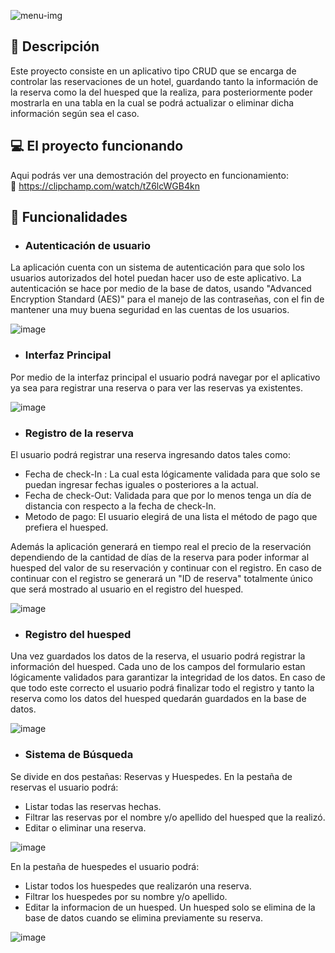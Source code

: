 
![menu-img](https://user-images.githubusercontent.com/118088808/213954737-6026ae96-8f54-4c92-8089-28e28715e285.png)
## :page_with_curl: Descripción
Este proyecto consiste en un aplicativo tipo CRUD que se encarga de controlar las 
reservaciones de un hotel, guardando tanto la información de la reserva como la del huesped
que la realiza, para posteriormente poder mostrarla en una tabla en la cual se podrá 
actualizar o eliminar dicha información según sea el caso.

## :computer: El proyecto funcionando
Aqui podrás ver una demostración del proyecto en funcionamiento: <br>
:movie_camera: <a target=_blank> https://clipchamp.com/watch/tZ6lcWGB4kn </a>
## :wrench: Funcionalidades 
- ### Autenticación de usuario
La aplicación cuenta con un sistema de autenticación para que solo los usuarios autorizados del hotel puedan hacer uso de este aplicativo.
La autenticación se hace por medio de la base de datos, usando "Advanced Encryption Standard (AES)" para el manejo de las contraseñas, 
con el fin de mantener una muy buena seguridad en las cuentas de los usuarios.

![image](https://user-images.githubusercontent.com/118088808/213957523-f286fdc2-ca40-4301-8f59-227229d16bb0.png)

- ### Interfaz Principal
Por medio de la interfaz principal el usuario podrá navegar por el aplicativo ya sea para registrar una reserva o para ver las reservas ya existentes.

![image](https://user-images.githubusercontent.com/118088808/213963021-34bdf730-2b39-4e68-bc0d-c1582a68eeec.png)

- ### Registro de la reserva
El usuario podrá registrar una reserva ingresando datos tales como:
- Fecha de check-In : La cual esta lógicamente validada para que solo se puedan ingresar fechas iguales o posteriores a la actual.
- Fecha de check-Out: Validada para que por lo menos tenga un día de distancia con respecto a la fecha de check-In.
- Metodo de pago: El usuario elegirá de una lista el método de pago que prefiera el huesped.

Además la aplicación generará en tiempo real el precio de la reservación dependiendo de la cantidad de días de la reserva para poder informar al huesped
del valor de su reservación y continuar con el registro. En caso de continuar con el registro se generará un "ID de reserva" totalmente único que será 
mostrado al usuario en el registro del huesped.

![image](https://user-images.githubusercontent.com/118088808/214120920-998d6f30-e844-4a21-a22c-06be7f1bf396.png)

- ### Registro del huesped
Una vez guardados los datos de la reserva, el usuario podrá registrar la información del huesped. Cada uno de los campos del formulario estan lógicamente 
validados para garantizar la integridad de los datos. En caso de que todo este correcto el usuario podrá finalizar todo el registro y tanto la reserva como 
los datos del huesped quedarán guardados en la base de datos.

![image](https://user-images.githubusercontent.com/118088808/214123125-2036e665-adee-4ff4-8707-4fe186266a74.png)

- ### Sistema de Búsqueda
Se divide en dos pestañas: Reservas y Huespedes.
En la pestaña de reservas el usuario podrá:
- Listar todas las reservas hechas.
- Filtrar las reservas por el nombre y/o apellido del huesped que la realizó.
- Editar o eliminar una reserva.

![image](https://user-images.githubusercontent.com/118088808/214128289-4196f423-1293-43da-9488-49aaa7ba4328.png)


En la pestaña de huespedes el usuario podrá:
- Listar todos los huespedes que realizarón una reserva.
- Filtrar los huespedes por su nombre y/o apellido.
- Editar la informacion de un huesped.
Un huesped solo se elimina de la base de datos cuando se elimina previamente su reserva.

![image](https://user-images.githubusercontent.com/118088808/214128332-df4faff5-db77-4d1c-b652-946768a3aa84.png)






